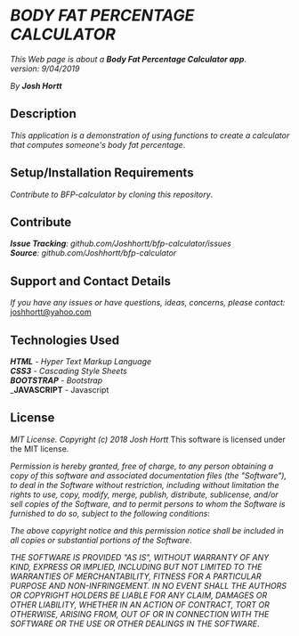 # _BODY FAT PERCENTAGE CALCULATOR_

_This Web page is about a **Body Fat Percentage Calculator app**_.<br/>
_version: 9/04/2019_<br/>

_By **Josh Hortt**_

## Description

_This application is a demonstration of using functions to create a calculator that computes someone's body fat percentage_.

## Setup/Installation Requirements

_Contribute to BFP-calculator by cloning this repository_.

## Contribute

_**Issue Tracking**: github.com/Joshhortt/bfp-calculator/issues_<br/>
_**Source**: github.com/Joshhortt/bfp-calculator_

## Support and Contact Details

_If you have any issues or have questions, ideas, concerns, please contact:_ joshhortt@yahoo.com

## Technologies Used

_**HTML** - Hyper Text Markup Language_<br/>
_**CSS3** - Cascading Style Sheets_<br/>
_**BOOTSTRAP** - Bootstrap_<br/>
_**JAVASCRIPT** - Javascript

## License

*MIT License. Copyright (c) 2018 Josh Hortt*
This software is licensed under the MIT license.

_Permission is hereby granted, free of charge, to any person obtaining a copy of this software and associated documentation files (the "Software"), to deal in the Software without restriction, including without limitation the rights to use, copy, modify, merge, publish, distribute, sublicense, and/or sell copies of the Software, and to permit persons to whom the Software is furnished to do so, subject to the following conditions_:

_The above copyright notice and this permission notice shall be included in all copies or substantial portions of the Software_.

_THE SOFTWARE IS PROVIDED "AS IS", WITHOUT WARRANTY OF ANY KIND, EXPRESS OR IMPLIED, INCLUDING BUT NOT LIMITED TO THE WARRANTIES OF MERCHANTABILITY, FITNESS FOR A PARTICULAR PURPOSE AND NON-INFRINGEMENT. IN NO EVENT SHALL THE AUTHORS OR COPYRIGHT HOLDERS BE LIABLE FOR ANY CLAIM, DAMAGES OR OTHER LIABILITY, WHETHER IN AN ACTION OF CONTRACT, TORT OR OTHERWISE, ARISING FROM, OUT OF OR IN CONNECTION WITH THE SOFTWARE OR THE USE OR OTHER DEALINGS IN THE SOFTWARE_.
